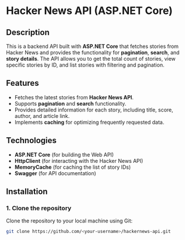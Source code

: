 # Hacker News API (ASP.NET Core)

## Description
This is a backend API built with **ASP.NET Core** that fetches stories from Hacker News and provides the functionality for **pagination**, **search**, and **story details**. The API allows you to get the total count of stories, view specific stories by ID, and list stories with filtering and pagination.

## Features
- Fetches the latest stories from **Hacker News API**.
- Supports **pagination** and **search** functionality.
- Provides detailed information for each story, including title, score, author, and article link.
- Implements **caching** for optimizing frequently requested data.

## Technologies
- **ASP.NET Core** (for building the Web API)
- **HttpClient** (for interacting with the Hacker News API)
- **MemoryCache** (for caching the list of story IDs)
- **Swagger** (for API documentation)

## Installation

### 1. Clone the repository
Clone the repository to your local machine using Git:

```bash
git clone https://github.com/<your-username>/hackernews-api.git
